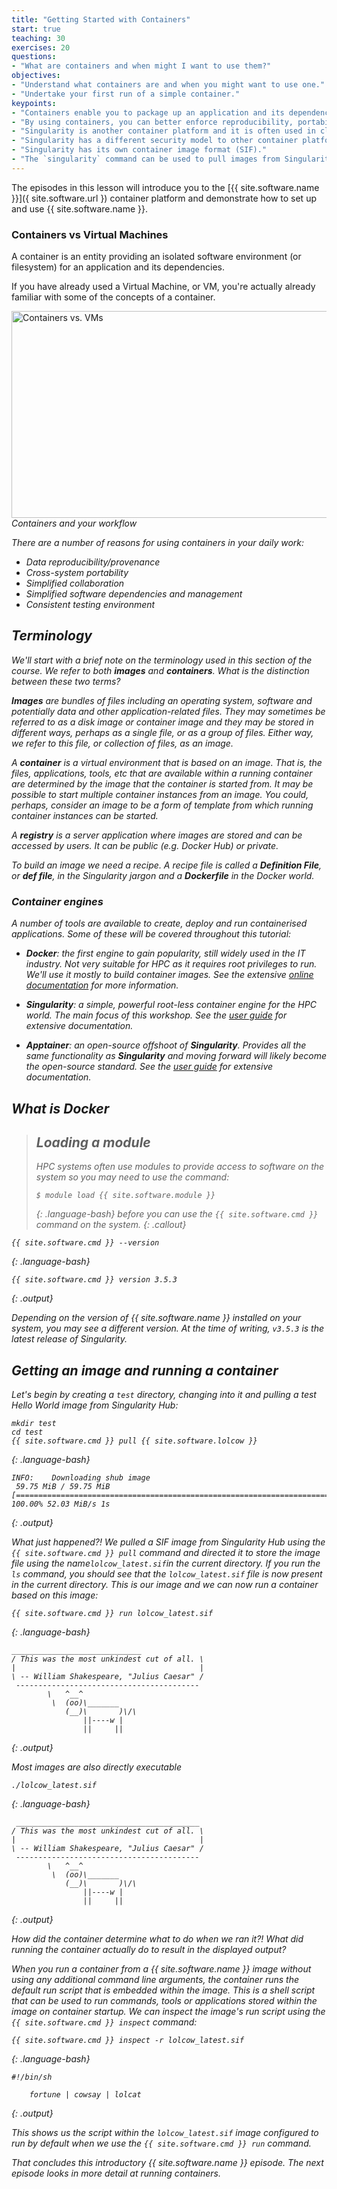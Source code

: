 ```yaml
---
title: "Getting Started with Containers"
start: true
teaching: 30
exercises: 20
questions:
- "What are containers and when might I want to use them?"
objectives:
- "Understand what containers are and when you might want to use one."
- "Undertake your first run of a simple container."
keypoints:
- "Containers enable you to package up an application and its dependencies."
- "By using containers, you can better enforce reproducibility, portability and share-ability of your computational workflows."
- "Singularity is another container platform and it is often used in cluster/HPC/research environments."
- "Singularity has a different security model to other container platforms, one of the key reasons that it is well suited to HPC and cluster environments."
- "Singularity has its own container image format (SIF)."
- "The `singularity` command can be used to pull images from Singularity Hub and run a container from an image file."
---
```


The episodes in this lesson will introduce you to the [{{ site.software.name }}]({ site.software.url }) container platform and demonstrate how to set up and use {{ site.software.name }}.

### Containers vs Virtual Machines

A container is an entity providing an isolated software environment (or filesystem) for an application and its dependencies.  

If you have already used a Virtual Machine, or VM, you're actually already familiar with some of the concepts of a container.

<!-- ![Containers vs. VMs]({{ page.root }}/fig/container_vs_vm.png) -->
<div>
<img src="{{ page.root }}/fig/container_vs_vm.png" alt="Containers vs. VMs" width="619" height="331"/>
<em format="display:block;text-align: center;margin:-20px 0 20px 0;> 
Credit: Pawsey Centre, <a href='https://pawseysc.github.io/sc19-containers/'>Containers in HPC</a></em>
</div>
  
The key difference here is that VMs virtualise **hardware** while containers virtualise **operating systems**.  There are other differences (and benefits), in particular containers are:

* lighter weight to run (less CPU and memory usage, faster start-up times)
* smaller in size (thus easier to transfer and share)
* modular (possible to combine multiple containers that work together)

Since containers do not virtualise the hardware, containers must be built using the same architecture
as the machine they are going to be deployed on.
Containers built for one architecture cannot run on the other.

### Containers and your workflow

There are a number of reasons for using containers in your daily work:

* Data reproducibility/provenance
* Cross-system portability
* Simplified collaboration
* Simplified software dependencies and management
* Consistent testing environment

## Terminology

We'll start with a brief note on the terminology used in this section of the course. We refer to both ***images*** and ***containers***. What is the distinction between these two terms?

***Images*** are bundles of files including an operating system, software and potentially data and other application-related files. They may sometimes be referred to as a *disk image* or *container image* and they may be stored in different ways, perhaps as a single file, or as a group of files. Either way, we refer to this file, or collection of files, as an image.

A ***container*** is a virtual environment that is based on an image. That is, the files, applications, tools, etc that are available within a running container are determined by the image that the container is started from. It may be possible to start multiple container instances from an image. You could, perhaps, consider an image to be a form of template from which running container instances can be started.

A **registry** is a server application where images are stored and can be accessed by users.  It can be public (*e.g.* *Docker Hub*) or private.

To build an image we need a recipe.  A recipe file is called a **Definition File**, or **def file**, in the *Singularity* jargon and a **Dockerfile** in the *Docker* world.

### Container engines

A number of tools are available to create, deploy and run containerised applications.  Some of these will be covered throughout this tutorial:

* **Docker**: the first engine to gain popularity, still widely used in the IT industry.  Not very suitable for HPC as it requires *root* privileges to run. We'll use it mostly to build container images. See the extensive [online documentation](https://docs.docker.com/) for more information.

* **Singularity**: a simple, powerful *root*-less container engine for the HPC world. The main focus of this workshop. See the [user guide](https://sylabs.io/guides/latest/user-guide/) for extensive documentation.

* **Apptainer**: an open-source offshoot of **Singularity**. Provides all the same functionality as **Singularity** and moving forward will likely become the open-source standard. See the [user guide](https://apptainer.org/docs/user/main/) for extensive documentation.

## What is Docker

> ## Loading a module
> HPC systems often use *modules* to provide access to software on the system so you may need to use the command:
>
> ~~~
> $ module load {{ site.software.module }}
> ~~~
>
> {: .language-bash}
> before you can use the `{{ site.software.cmd }}` command on the system.
{: .callout}

~~~
{{ site.software.cmd }} --version
~~~
{: .language-bash}

~~~
{{ site.software.cmd }} version 3.5.3
~~~
{: .output}

Depending on the version of {{ site.software.name }} installed on your system, you may see a different version. At the time of writing, `v3.5.3` is the latest release of Singularity.

## Getting an image and running a container

Let's begin by creating a `test` directory, changing into it and *pulling* a test *Hello World* image from Singularity Hub:

~~~
mkdir test
cd test
{{ site.software.cmd }} pull {{ site.software.lolcow }}
~~~
{: .language-bash}

~~~
INFO:    Downloading shub image
 59.75 MiB / 59.75 MiB [===============================================================================================================] 100.00% 52.03 MiB/s 1s
~~~
{: .output}

What just happened?! We pulled a SIF image from Singularity Hub using the `{{ site.software.cmd }} pull` command and directed it to store the image file using the name`lolcow_latest.sif`in the current directory. If you run the `ls` command, you should see that the `lolcow_latest.sif` file is now present in the current directory. This is our image and we can now run a container based on this image:

~~~
{{ site.software.cmd }} run lolcow_latest.sif
~~~
{: .language-bash}

~~~
_____________________________
/ This was the most unkindest cut of all. \
|                                         |
\ -- William Shakespeare, "Julius Caesar" /
 -----------------------------------------
        \   ^__^
         \  (oo)\_______
            (__)\       )\/\
                ||----w |
                ||     ||
~~~
{: .output}

Most images are also directly executable

~~~
./lolcow_latest.sif
~~~
{: .language-bash}

~~~
 _________________________________________
/ This was the most unkindest cut of all. \
|                                         |
\ -- William Shakespeare, "Julius Caesar" /
 -----------------------------------------
        \   ^__^
         \  (oo)\_______
            (__)\       )\/\
                ||----w |
                ||     ||
~~~
{: .output}

How did the container determine what to do when we ran it?! What did running the container actually do to result in the displayed output?

When you run a container from a {{ site.software.name }} image without using any additional command line arguments, the container runs the default run script that is embedded within the image. This is a shell script that can be used to run commands, tools or applications stored within the image on container startup. We can inspect the image's run script using the `{{ site.software.cmd }} inspect` command:

~~~
{{ site.software.cmd }} inspect -r lolcow_latest.sif
~~~
{: .language-bash}

~~~
#!/bin/sh

    fortune | cowsay | lolcat
~~~
{: .output}

This shows us the script within the `lolcow_latest.sif` image configured to run by default when we use the `{{ site.software.cmd }} run` command.

That concludes this introductory {{ site.software.name }} episode. The next episode looks in more detail at running containers.
